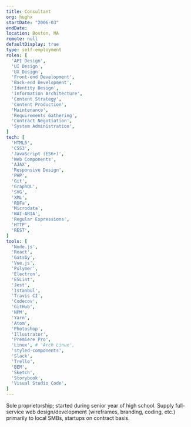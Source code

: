 ```yaml
---
title: Consultant
org: hughx
startDate: "2006-03"
endDate:
location: Boston, MA
remote: null
defaultDisplay: true
type: self-employment
roles: [
  'API Design',
  'UI Design',
  'UX Design',
  'Front-end Development',
  'Back-end Development',
  'Identity Design',
  'Information Architecture',
  'Content Strategy',
  'Content Production',
  'Maintenance',
  'Requirements Gathering',
  'Contract Negotiation',
  'System Administration',
]
tech: [
  'HTML5',
  'CSS3',
  'JavaScript (ES6+)',
  'Web Components',
  'AJAX',
  'Responsive Design',
  'PHP',
  'Git',
  'GraphQL',
  'SVG',
  'XML',
  'RDFa',
  'Microdata',
  'WAI-ARIA',
  'Regular Expressions',
  'HTTP',
  'REST',
]
tools: [
  'Node.js',
  'React',
  'Gatsby',
  'Vue.js',
  'Polymer',
  'Electron',
  'ESLint',
  'Jest',
  'Istanbul',
  'Travis CI',
  'Codecov',
  'GitHub',
  'NPM',
  'Yarn',
  'Atom',
  'Photoshop',
  'Illustrator',
  'Premiere Pro',
  'Linux', # 'Arch Linux',
  'styled-components',
  'Slack',
  'Trello',
  'BEM',
  'Sketch',
  'Storybook',
  'Visual Studio Code',
]
---
```


Sole proprietorship; started during senior year of high school. Supply full-service web design/development (wireframes, branding, coding, etc.) primarily to local SMBs, startups on contract basis.

